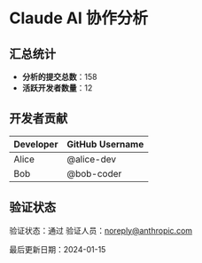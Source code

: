 # Claude AI 协作分析

## 汇总统计

- **分析的提交总数**：158
- **活跃开发者数量**：12

## 开发者贡献

| Developer | GitHub Username |
|-----------|-----------------|
| Alice | @alice-dev |
| Bob | @bob-coder |

## 验证状态

验证状态：通过
验证人员：noreply@anthropic.com

最后更新日期：2024-01-15